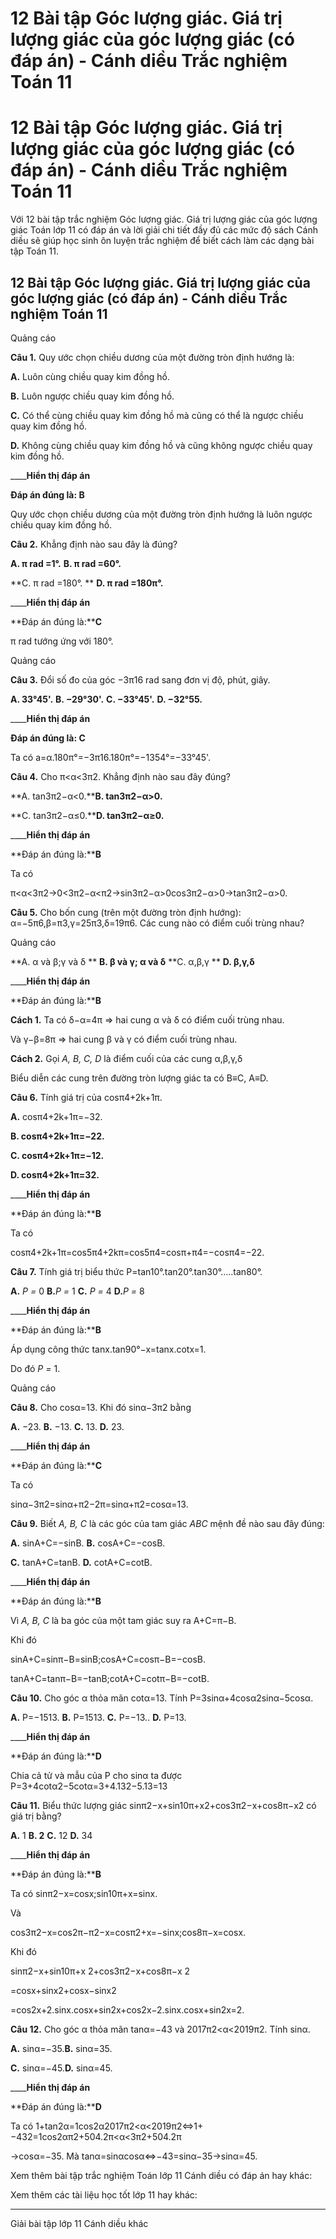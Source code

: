 # 12 Bài tập Góc lượng giác. Giá trị lượng giác của góc lượng giác (có đáp án) - Cánh diều Trắc nghiệm Toán 11

# 12 Bài tập Góc lượng giác. Giá trị lượng giác của góc lượng giác (có đáp án) - Cánh diều Trắc nghiệm Toán 11

Với 12 bài tập trắc nghiệm Góc lượng giác. Giá trị lượng giác của góc lượng giác Toán lớp 11 có đáp án và lời giải chi tiết đầy đủ các mức độ sách Cánh diều sẽ giúp học sinh ôn luyện trắc nghiệm để biết cách làm các dạng bài tập Toán 11.

## 12 Bài tập Góc lượng giác. Giá trị lượng giác của góc lượng giác (có đáp án) - Cánh diều Trắc nghiệm Toán 11

Quảng cáo

**Câu 1.** Quy ước chọn chiều dương của một đường tròn định hướng là:

**A.** Luôn cùng chiều quay kim đồng hồ.

**B.** Luôn ngược chiều quay kim đồng hồ.

**C.** Có thể cùng chiều quay kim đồng hồ mà cũng có thể là ngược chiều quay kim đồng hồ.

**D.** Không cùng chiều quay kim đồng hồ và cũng không ngược chiều quay kim đồng hồ.

____**Hiển thị đáp án**

**Đáp án đúng là: B**

Quy ước chọn chiều dương của một đường tròn định hướng là luôn ngược chiều quay kim đồng hồ.

**Câu 2.** Khẳng định nào sau đây là đúng?

**A. π rad =1°.** **B. π rad =60°.**

**C. π rad =180°. ** **D. π rad =180π°.**

____**Hiển thị đáp án**

**Đáp án đúng là:****C**

π rad tướng ứng với 180°.

Quảng cáo

**Câu 3.** Đổi số đo của góc −3π16 rad sang đơn vị độ, phút, giây.

**A. 33°45'.** **B. −29°30'.** **C. −33°45'.** **D. −32°55.**

____**Hiển thị đáp án**

**Đáp án đúng là: C**

Ta có a=α.180π°=−3π16.180π°=−1354°=−33°45'.

**Câu 4.** Cho π<α<3π2. Khẳng định nào sau đây đúng?

**A. tan3π2−α<0.****B. tan3π2−α>0.**

**C. tan3π2−α≤0.****D. tan3π2−α≥0.**

____**Hiển thị đáp án**

**Đáp án đúng là:****B**

Ta có 

π<α<3π2→0<3π2−α<π2→sin3π2−α>0cos3π2−α>0→tan3π2−α>0.

**Câu 5.** Cho bốn cung (trên một đường tròn định hướng): α=−5π6,β=π3,γ=25π3,δ=19π6. Các cung nào có điểm cuối trùng nhau?

Quảng cáo

**A. α và β;γ và δ ** **B. β và γ; α và δ** **C. α,β,γ ** **D. β,γ,δ**

____**Hiển thị đáp án**

**Đáp án đúng là:****B**

**Cách 1.** Ta có δ−α=4π ⇒ hai cung α và δ có điểm cuối trùng nhau.

Và γ−β=8π ⇒ hai cung β và γ có điểm cuối trùng nhau.

**Cách 2.** Gọi _A, B, C, D_ là điểm cuối của các cung α,β,γ,δ

Biểu diễn các cung trên đường tròn lượng giác ta có B≡C, A≡D.

**Câu 6.** Tính giá trị của cosπ4+2k+1π.

**A.** cosπ4+2k+1π=−32.

**B. cosπ4+2k+1π=−22.**

**C. cosπ4+2k+1π=−12.**

**D. cosπ4+2k+1π=32.**

____**Hiển thị đáp án**

**Đáp án đúng là:****B**

Ta có 

cosπ4+2k+1π=cos5π4+2kπ=cos5π4=cosπ+π4=−cosπ4=−22.

**Câu 7.** Tính giá trị biểu thức P=tan10°.tan20°.tan30°.....tan80°.

**A.**  _P =_ 0 **B.**_P =_ 1 **C.**  _P =_ 4 **D.**_P =_ 8

____**Hiển thị đáp án**

**Đáp án đúng là:****B**

Áp dụng công thức tanx.tan90°−x=tanx.cotx=1.

Do đó _P =_ 1\. 

Quảng cáo

**Câu 8.** Cho cosα=13. Khi đó sinα−3π2 bằng

**A.** −23. **B.** −13. **C.** 13. **D.** 23.

____**Hiển thị đáp án**

**Đáp án đúng là:****C**

Ta có

sinα−3π2=sinα+π2−2π=sinα+π2=cosα=13.  


**Câu 9.** Biết _A, B, C_ là các góc của tam giác _ABC_ mệnh đề nào sau đây đúng:

**A.** sinA+C=−sinB. **B.** cosA+C=−cosB.

**C.** tanA+C=tanB. **D.** cotA+C=cotB.

____**Hiển thị đáp án**

**Đáp án đúng là:****B**

Vì _A, B, C_ là ba góc của một tam giác suy ra A+C=π−B.

Khi đó 

sinA+C=sinπ−B=sinB;cosA+C=cosπ−B=−cosB.

tanA+C=tanπ−B=−tanB;cotA+C=cotπ−B=−cotB.

**Câu 10.** Cho góc α thỏa mãn cotα=13. Tính P=3sinα+4cosα2sinα−5cosα.

**A.** P=−1513. **B.** P=1513. **C.** P=−13.. **D.** P=13.

____**Hiển thị đáp án**

**Đáp án đúng là:****D**

Chia cả tử và mẫu của P cho sinα ta được P=3+4cotα2−5cotα=3+4.132−5.13=13

**Câu 11.** Biểu thức lượng giác sinπ2−x+sin10π+x2+cos3π2−x+cos8π−x2 có giá trị bằng?

**A.** 1 **B. 2** **C.** 12 **D.** 34

____**Hiển thị đáp án**

**Đáp án đúng là:****B**

Ta có sinπ2−x=cosx;sin10π+x=sinx.

Và 

cos3π2−x=cos2π−π2−x=cosπ2+x=−sinx;cos8π−x=cosx.

Khi đó 

sinπ2−x+sin10π+x 2+cos3π2−x+cos8π−x 2

=cosx+sinx2+cosx−sinx2

=cos2x+2.sinx.cosx+sin2x+cos2x−2.sinx.cosx+sin2x=2.

**Câu 12.** Cho góc α thỏa mãn tanα=−43 và 2017π2<α<2019π2. Tính sinα.

**A.** sinα=−35.**B.** sinα=35.

**C.** sinα=−45.**D.** sinα=45.

____**Hiển thị đáp án**

**Đáp án đúng là:****D**

Ta có 1+tan2α=1cos2α2017π2<α<2019π2⇔1+−432=1cos2απ2+504.2π<α<3π2+504.2π

→cosα=−35. Mà tanα=sinαcosα⇔−43=sinα−35→sinα=45.

Xem thêm bài tập trắc nghiệm Toán lớp 11 Cánh diều có đáp án hay khác:

Xem thêm các tài liệu học tốt lớp 11 hay khác:

* * *

Giải bài tập lớp 11 Cánh diều khác
